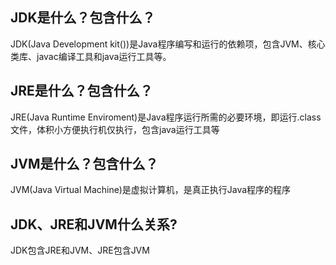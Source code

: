 ## JDK是什么？包含什么？
JDK(Java Development kit())是Java程序编写和运行的依赖项，包含JVM、核心类库、javac编译工具和java运行工具等。
## JRE是什么？包含什么？
JRE(Java Runtime Enviroment)是Java程序运行所需的必要环境，即运行.class文件，体积小方便执行机仅执行，包含java运行工具等
## JVM是什么？包含什么？
JVM(Java Virtual Machine)是虚拟计算机，是真正执行Java程序的程序
## JDK、JRE和JVM什么关系?
JDK包含JRE和JVM、JRE包含JVM
